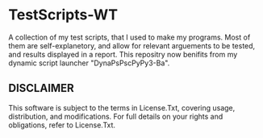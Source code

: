 # TestScripts-WT
A collection of my test scripts, that I used to make my programs. Most of them are self-explanetory, and allow for relevant arguements to be tested, and results displayed in a report. This repositry now benifits from my dynamic script launcher "DynaPsPscPyPy3-Ba".

## DISCLAIMER
This software is subject to the terms in License.Txt, covering usage, distribution, and modifications. For full details on your rights and obligations, refer to License.Txt.
